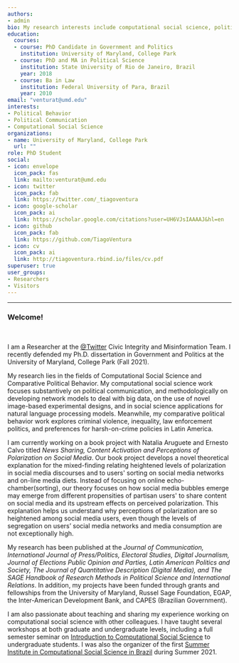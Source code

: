 ```yaml
---
authors:
- admin
bio: My research interests include computational social science, political behavior and violence in Latin America. 
education:
  courses:
  - course: PhD Candidate in Government and Politics
    institution: University of Maryland, College Park
  - course: PhD and MA in Political Science
    institution: State University of Rio de Janeiro, Brazil
    year: 2018
  - course: Ba in Law
    institution: Federal University of Para, Brazil
    year: 2010
email: "venturat@umd.edu"
interests:
- Political Behavior
- Political Communication
- Computational Social Science
organizations:
- name: University of Maryland, College Park
  url: ""
role: PhD Student
social:
- icon: envelope
  icon_pack: fas
  link: mailto:venturat@umd.edu
- icon: twitter
  icon_pack: fab
  link: https://twitter.com/_tiagoventura
- icon: google-scholar
  icon_pack: ai
  link: https://scholar.google.com/citations?user=UH6VJsIAAAAJ&hl=en
- icon: github
  icon_pack: fab
  link: https://github.com/TiagoVentura
- icon: cv
  icon_pack: ai
  link: http://tiagoventura.rbind.io/files/cv.pdf
superuser: true
user_groups:
- Researchers
- Visitors
---
```


<hr>


### Welcome!

<br>

I am a Researcher at the [@Twitter](https://twitter.com/TwitterResearch) Civic Integrity and Misinformation Team. I recently  defended my Ph.D. dissertation in Government and Politics at the University of Maryland, College Park (Fall 2021). 

My research lies in the fields of Computational Social Science and Comparative Political Behavior. My computational social science work focuses substantively on political communication, and methodologically on developing network models to deal with big data, on the use of novel image-based experimental designs, and in social science applications for natural language processing models. Meanwhile, my comparative political behavior work explores criminal violence, inequality, law enforcement politics, and preferences for harsh-on-crime policies in Latin America. 

I am currently working on a book project with Natalia Aruguete and Ernesto Calvo titled *News Sharing, Content Activation and Perceptions of Polarization on Social Media*. Our book project develops a novel theoretical explanation for the mixed-finding relating heightened levels of polarization in social media discourses and to users' sorting on social media networks and on-line media diets. Instead of focusing on online echo-chamber(sorting), our theory focuses on how social media bubbles emerge may emerge from different propensities of partisan users' to share content on social media and its upstream effects on perceived polarization. This explanation helps us understand why perceptions of polarization are so heightened among social media users, even though the levels of segregation on users’ social media networks and media consumption are not exceptionally high. 


<!-- My dissertation research focuses on criminal violence and political behavior in Latin America: how citizens make strategic decisions about security policies in violent democracies, how exposure to crime affects citizens' willingness to invest in security, and how these concerns ultimately enter into the electoral arena via support for candidates campaigning on tough-on-crime policies.-->

My research has been published at the _Journal of Communication, International Journal of Press/Politics, Electoral Studies, Digital Journalism, Journal of Elections Public Opinion and Parties, Latin American Politics and Society, The Journal of Quantitative Description (Digital Media), and The SAGE Handbook of Research Methods in Political Science and International Relations_. In addition, my projects have been funded through grants and fellowships from the University of Maryland, Russel Sage Foundation, EGAP, the Inter-American Development Bank, and CAPES (Brazilian Government).

I am also passionate about teaching and sharing my experience working on computational social science with other colleagues.  I have taught several workshops at both graduate and undergraduate levels, including a full semester seminar on [Introduction to Computational Social Science](https://fgvintrocss.netlify.app/) to undergraduate students. I was also the organizer of the first [Summer Institute in Computational Social Science in Brazil](https://sicss.io/2021/fgv-dapp-brazil/) during Summer 2021. 

<!---  Bem-vindo ao meu site!

Sou aluno de doutorado em Ciência Política na Universidade de Maryland, College Park, Estados Unidos. Minha pesquisa foca em economica política comparada e comportamento político. Minha tese propõe um modelo teórico para compreender efeito de desigualdade econômica e victimização em preferencias por políticas de segurança na América Latina. No Brasil, obtive os títulos de  Mestrado e Doutorado em Ciência Política no IESP-UERJ. Minha agenda de pesquisa focou-se principalmente em formas de medir efetividade de experiências participativas e partidos politicos.  Confira neste link os materiais do workshop [Acessando dados da web em R](https://tiagoventura.github.io/workshop_ufpa/) que ofertei na minha alma-mater, Universidade Federal do Para. -->

